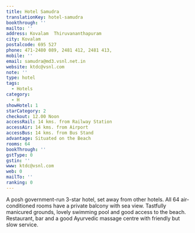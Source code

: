 ```yaml
---
title: Hotel Samudra
translationKey: hotel-samudra
bookthrough: ''
mailto: ''
address: Kovalam  Thiruvananthapuram
city: Kovalam
postalcode: 695 527
phone: 471-2480 089, 2481 412, 2481 413,
mobile: ''
email: samudra@md3.vsnl.net.in
website: ktdc@vsnl.com
note: ''
type: hotel
tags:
  - Hotels
category:
  - H
showHotel: 1
starCategory: 2
checkout: 12.00 Noon
accessRail: 14 kms. from Railway Station
accessAir: 14 kms. from Airport
accessBus: 14 kms. from Bus Stand
advantage: Situated on the Beach
rooms: 64
bookThrough: ''
gstType: 0
gstin: ''
www: ktdc@vsnl.com
web: 0
mailTo: ''
ranking: 0
---
```







A posh government-run 3-star hotel, set away from other hotels. All  64 air-conditioned rooms have a private balcony with sea view. Tastfully manicured grounds, lovely swimming pool and good access to the beach. Restaurant, bar and a good Ayurvedic massage centre with friendly but slow service.